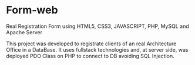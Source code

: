 # Form-web
Real Registration Form using HTML5, CSS3, JAVASCRIPT, PHP, MySQL and Apache Server

This project was developed to registrate clients of an real Architecture Office in a DataBase.
It uses fullstack technologies and, at server side, was deployed PDO Class on PHP to connect to DB avoiding SQL Injection.
